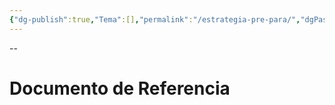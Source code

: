 ```yaml
---
{"dg-publish":true,"Tema":[],"permalink":"/estrategia-pre-para/","dgPassFrontmatter":true,"noteIcon":"","updated":"2025-06-27T10:07:37.979-04:00"}
---
```




--


# Documento de Referencia